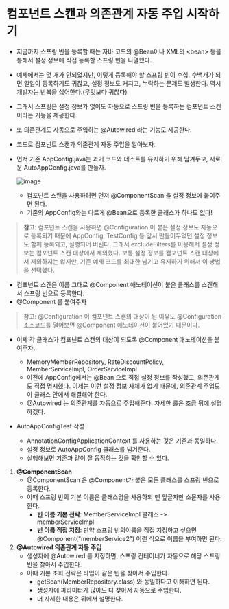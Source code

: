 # 컴포넌트 스캔과 의존관계 자동 주입 시작하기

* 지금까지 스프링 빈을 등록할 때는 자바 코드의 @Bean이나 XML의 \<bean> 등을 통해서 설정 정보에 직접 등록할 스프링 빈을 나열했다.

* 예제에서는 몇 개가 안되었지만, 이렇게 등록해야 할 스프링 빈이 수십, 수백개가 되면 일일이 등록하기도 귀찮고, 설정 정보도 커지고, 누락하는 문제도 발생한다. 역시 개발자는 반복을 싫어한다.(무엇보다 귀찮다)

* 그래서 스프링은 설정 정보가 없어도 자동으로 스프링 빈을 등록하는 컴포넌트 스캔이라는 기능을 제공한다.

* 또 의존관계도 자동으로 주입하는 @Autowired 라는 기능도 제공한다.

* 코드로 컴포넌트 스캔과 의존관계 자동 주입을 알아보자.

* 먼저 기존 AppConfig.java는 과거 코드와 테스트를 유지하기 위해 남겨두고, 새로운 AutoAppConfig.java를 만들자.

  ![image](https://user-images.githubusercontent.com/75933619/149109141-11f8ee65-57da-45b8-8ea2-3af392e2f91a.png)

  * 컴포넌트 스캔을 사용하려면 먼저 @ComponentScan 을 설정 정보에 붙여주면 된다.
  * 기존의 AppConfig와는 다르게 @Bean으로 등록한 클래스가 하나도 없다!

> **참고**: 컴포넌트 스캔을 사용하면 @Configuration 이 붙은 설정 정보도 자동으로 등록되기 때문에 AppConfig, TestConfig 등 앞서 만들어두었던 설정 정보도 함께 등록되고, 실행되어 버린다. 그래서 excludeFilters를 이용해서 설정 정보는 컴포넌트 스캔 대상에서 제외했다. 보통 설정 정보를 컴포넌트 스캔 대상에서 제외하지는 않지만, 기존 예제 코드를 최대한 남기고 유지하기 위해서 이 방법을 선택했다.

* 컴포넌트 스캔은 이름 그대로 @Component 애노테이션이 붙은 클래스를 스캔해서 스프링 빈으로 등록한다.
* @Component 를 붙여주자

> 참고: @Configuration 이 컴포넌트 스캔의 대상이 된 이유도 @Configuration 소스코드를 열어보면 @Component 애노테이션이 붙어있기 때문이다.

* 이제 각 클래스가 컴포넌트 스캔의 대상이 되도록 @Component 애노테이션을 붙여주자.
  * MemoryMemberRepository, RateDiscountPolicy, MemberServiceImpl, OrderServiceImpl
  * 이전에 AppConfig에서는 @Bean 으로 직접 설정 정보를 작성했고, 의존관계도 직접 명시했다. 이제는 이런 설정 정보 자체가 없기 때문에, 의존관계 주입도 이 클래스 안에서 해결해야 한다.
  * @Autowired 는 의존관계를 자동으로 주입해준다. 자세한 룰은 조금 뒤에 설명하겠다.

* AutoAppConfigTest 작성
  * AnnotationConfigApplicationContext 를 사용하는 것은 기존과 동일하다.
  * 설정 정보로 AutoAppConfig 클래스를 넘겨준다.
  * 실행해보면 기존과 같이 잘 동작하는 것을 확인할 수 있다.

1. **@ComponentScan**
   * @ComponentScan 은 @Component가 붙은 모든 클래스를 스프링 빈으로 등록한다.
   * 이때 스프링 빈의 기본 이름은 클래스명을 사용하되 맨 앞글자만 소문자를 사용한다.
     * **빈 이름 기본 전략**: MemberServiceImpl 클래스 -> memberServiceImpl
     * **빈 이름 직접 지정**: 만약 스프링 빈의이름을 직접 지정하고 싶으면 @Component("memberService2") 이런 식으로 이름을 부여하면 된다.
2. **@Autowired 의존관계 자동 주입**
   * 생성자에 @Autowired 를 지정하면, 스프링 컨테이너가 자동으로 해당 스프링 빈을 찾아서 주입한다.
   * 이때 기본 조회 전략은 타입이 같은 빈을 찾아서 주입한다.
     * getBean(MemberRepository.class) 와 동일하다고 이해하면 된다.
     * 생성자에 파라미터가 많아도 다 찾아서 자동으로 주입한다.
     * 더 자세한 내용은 뒤에서 설명한다.